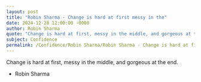 ```yaml
---
layout: post
title: "Robin Sharma - Change is hard at first messy in the"
date: 2024-12-28 12:00:00 -0000
author: Robin Sharma
quote: "Change is hard at first, messy in the middle, and gorgeous at the end."
subject: Confidence
permalink: /Confidence/Robin Sharma/Robin Sharma - Change is hard at first messy in the
---
```


Change is hard at first, messy in the middle, and gorgeous at the end.

- Robin Sharma
